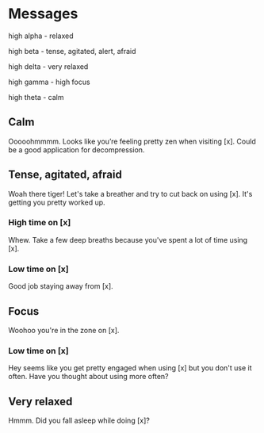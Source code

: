 # Messages

high alpha - relaxed

high beta - tense, agitated, alert, afraid

high delta - very relaxed

high gamma - high focus

high theta - calm


## Calm

Ooooohmmmm. Looks like you’re feeling pretty zen when visiting [x]. Could be a good application for decompression.


## Tense, agitated, afraid

Woah there tiger! Let's take a breather and try to cut back on using [x]. It's getting you pretty worked up.

### High time on [x]

Whew. Take a few deep breaths because you've spent a lot of time using [x].

### Low time on [x]

Good job staying away from [x].


## Focus

Woohoo you're in the zone on [x].

### Low time on [x]

Hey seems like you get pretty engaged when using [x] but you don't use it often. Have you thought about using more often?


## Very relaxed

Hmmm. Did you fall asleep while doing [x]?
